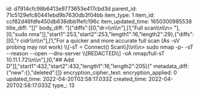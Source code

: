 id: d7914cfc98b6413e9773653e417cbd3d
parent_id: 71c5129efc80441ebd9b7630db3f04bb
item_type: 1
item_id: ccf82d46fdfe450db638dbb1fefc196c
item_updated_time: 1650300985538
title_diff: "[]"
body_diff: "[{\"diffs\":[[0,\"dr&gt;\\\n\\\n\"],[1,\"Full scan\\\n\\\n> \"],[0,\"sudo nma\"]],\"start1\":253,\"start2\":253,\"length1\":16,\"length2\":29},{\"diffs\":[[0,\"r cidr\\\n\\\n\"],[1,\"For a quicker and more accurate full scan (As -sV probing may not work) \\\\[-sT = Connect() Scan\\\\]\\\n\\\n> sudo nmap -p- -sT --reason --open --dns-server \\\\[REDACTED\\\\] -oA nmap/full-sT 10.11.1.72\\\n\\\n\"],[0,\"## Add D\"]],\"start1\":432,\"start2\":432,\"length1\":16,\"length2\":205}]"
metadata_diff: {"new":{},"deleted":[]}
encryption_cipher_text: 
encryption_applied: 0
updated_time: 2022-04-20T02:58:17.033Z
created_time: 2022-04-20T02:58:17.033Z
type_: 13
